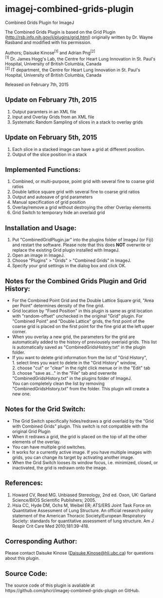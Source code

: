 # imagej-combined-grids-plugin
Combined Grids Plugin for ImageJ

<p>
The Combined Grids Plugin is based on the Grid Plugin (<a target="_blank"
href="http://rsb.info.nih.gov/ij/plugins/grid.html"
>http://rsb.info.nih.gov/ij/plugins/grid.html</a>) originally written by Dr.
Wayne Rasband and modified with his permission.
</p>
<p>
Authors; Daisuke Kinose<SUP>[1]</SUP> and Adrian Png<SUP>[2]</SUP><BR>
<SUP>[1]</SUP> Dr. James Hogg's Lab, the Centre for Heart Lung Innovation in St. Paul's Hospital, University of British Columbia, Canada<BR>
<SUP>[2]</SUP> IT department, the Centre for Heart Lung Innovation in St. Paul's Hospital, University of British Columbia, Canada<BR>
</p>
<p>
Released on February 7th, 2015
</p>

<p>
	<H2>Update on February 7th, 2015</H2>
	<ol>
		<li>Output paramters in an XML file</li>
		<li>Input and Overlay Grids from an XML file</li>
		<li>Systematic Random Sampling of slices in a stack to overlay grids</li>
	</ol>
</p>

<p>
	<H2>Update on February 5th, 2015</H2>
	<ol>
		<li>Each slice in a stacked image can have a grid at different position.</li>
		<li>Output of the slice position in a stack</li>
	</ol>
</p>


<p>
	<H2>Implemented Functions:</H2>
	<ol>
		<li>Combined, or multi-purpose, point grid with several fine to coarse grid
			ratios</li>
		<li>Double lattice square grid with several fine to coarse grid ratios</li>
		<li>Output and autosave of grid parameters</li>
		<li>Manual specification of grid position</li>
		<li>Overlay/remove a grid without destroying the other Overlay elements</li>
		<li>Grid Switch to temporary hide an overlaid grid</li>
	</ol>
</p>

<p>
	<H2>Installation and Usage:</H2>
	<ol>
		<li>Put "CombinedGridPlugin.jar" into the plugins folder of ImageJ (or Fiji) and 
			restart the software. Please note that this does
			<strong>NOT</strong> overwrite or replace the existing Grid plugin installed
			with ImageJ.</li>
		<li>Open an image in ImageJ.</li>
		<li>Choose "Plugins" > "Grids" > "Combined Grids" in ImageJ.</li>
		<li>Specify your grid settings in the dialog box and click OK.</li>
	</ol>
</p>

<p>
	<H2>Notes for the Combined Grids Plugin and Grid History:</H2>
	<ul>
		<li>For the Combined Point Grid and the Double Lattice Square grid,
			"Area per Point" determines density of the fine grid.</li>
		<li>Grid location by "Fixed Position" in this plugin is same as grid location
			with "random-offset" unchecked in the original "Grid" plugin. For
			"Combined Point" and "Double Lattice" grids, the first point of the coarse
			grid is placed on the first point for the fine grid at the left upper corner.</li>
		<li>When you overlay a new grid, the parameters for the grid are automatically added to the history of previousely overlaid grids.
			This list is automatically saved as "CombinedGridsHistory.txt" in the plugin folder.</li>
		<li>If you want to delete grid information from the list of "Grid History",<BR>
			1. select lines you want to delete in the "Grid History" window,<BR>
			2. choose "cut" or "clear" in the right click menue or in the "Edit" tab<BR>
			3. choose "save as..." in the "File" tab and overwrite "CombinedGridsHistory.txt" in the plugins folder of ImageJ.<BR>
			You can completely clean the list by removing "CombinedGridsHistory.txt" from the folder. This plugin will create a new one.
			</li>
	</ul>
</p>
<p>
<H2>Notes for the Grid Switch:</H2>
	<ul>
		<li>The Grid Switch specifically hides/redraws a grid overlaid by 
			the "Grid with Combined Grids" plugin. This switch is not compatible with the original Grid Plugin</li>
		<li>When it redraws a grid, the grid is placed on the top of 
			all the other elements of the overlay.</li>
		<li>You can have multiple grid switches.</li>
		<li>It works for a currently active image. If you have multiple images with grids, 
			you can change its target by activating another image.</li>
		<li>When the Grid Switch looses its window focus, i.e. minimized, closed, or inactivated, the grid is 
			redrawn onto the image.</li>
	</ul>
</p>
<p>
<H2>References:</H2>
	<ol>
		<li>Howard CV, Reed MG. Unbiased Stereology, 2nd ed. Oxon, UK: Garland
			Science/BIOS Scientific Publishers; 2005.</li>
		<li>Hsia CC, Hyde DM, Ochs M, Weibel ER; ATS/ERS Joint Task Force on
			Quantitative Assessment of Lung Structure. An official research policy
			statement of the American Thoracic Society/European Respiratory Society:
			standards for quantitative assessment of lung structure. Am J Respir Crit
			Care Med 2010;181:39-418.</li>
	</ol>
</p>

<p>
<H2>Corresponding Author:</H2>
Please contact Daisuke Kinose (<a href="mailto:Daisuke.Kinose@hli.ubc.ca">Daisuke.Kinose@hli.ubc.ca</a>) for questions about
this plugin.
</p>

<p>
<H2>Source Code:</H2>
The source code of this plugin is avaliable at https://github.com/phcri/imagej-combined-grids-plugin on GitHub.
</p>
